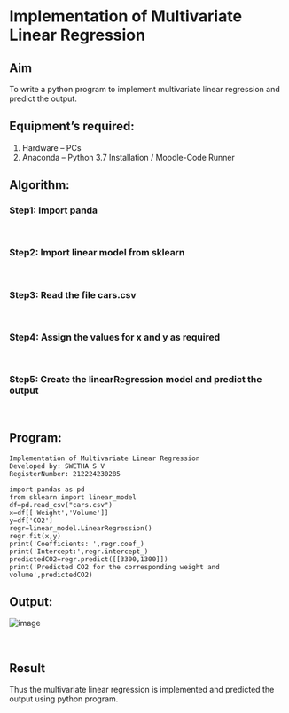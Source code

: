# Implementation of Multivariate Linear Regression
## Aim
To write a python program to implement multivariate linear regression and predict the output.
## Equipment’s required:
1.	Hardware – PCs
2.	Anaconda – Python 3.7 Installation / Moodle-Code Runner
## Algorithm:
### Step1: Import panda

<br>

### Step2: Import linear model from sklearn
<br>

### Step3: Read the file cars.csv
<br>

### Step4: Assign the values for x and y as required
<br>

### Step5: Create the linearRegression model and predict the output
<br>


## Program:
```
Implementation of Multivariate Linear Regression
Developed by: SWETHA S V
RegisterNumber: 212224230285

import pandas as pd
from sklearn import linear_model
df=pd.read_csv("cars.csv")
x=df[['Weight','Volume']]
y=df['CO2']
regr=linear_model.LinearRegression()
regr.fit(x,y)
print('Coefficients: ',regr.coef_)
print('Intercept:',regr.intercept_)
predictedCO2=regr.predict([[3300,1300]])
print('Predicted CO2 for the corresponding weight and volume',predictedCO2)
```
## Output:
![image](https://github.com/user-attachments/assets/4448ced7-7370-4fe3-b4c7-50a5719b13fc)

<br>

## Result
Thus the multivariate linear regression is implemented and predicted the output using python program.
